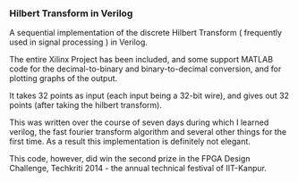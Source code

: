 ### Hilbert Transform in Verilog

A sequential implementation of the discrete Hilbert Transform ( frequently used in signal processing ) in Verilog.

The entire Xilinx Project has been included, and some support MATLAB code for the decimal-to-binary and binary-to-decimal conversion, and for plotting graphs of the output.

It takes 32 points as input (each input being a 32-bit wire), and gives out 32 points (after taking the hilbert transform).

This was written over the course of seven days during which I learned verilog, the fast fourier transform algorithm and several other things for the first time. As a result this implementation is definitely not elegant.

This code, however, did win the second prize in the FPGA Design Challenge, Techkriti 2014 - the annual technical festival of IIT-Kanpur.

